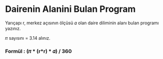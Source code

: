 # Dairenin Alanini Bulan Program

Yarıçapı r, merkez açısının ölçüsü 𝛼 olan daire diliminin alanı bulan programı yazınız.

𝜋 sayısını = 3.14 alınız.

### Formül : (𝜋 * (r*r) * 𝛼) / 360
